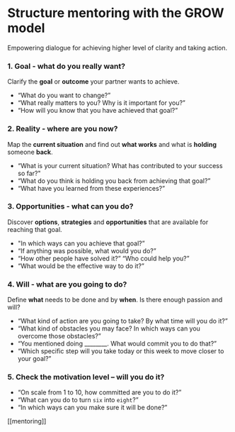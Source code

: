# Structure mentoring with the GROW model

Empowering dialogue for achieving higher level of clarity and taking action.
### 1. Goal - what do you really want?

Clarify the __goal__ or __outcome__ your partner wants to achieve.

- “What do you want to change?”
- “What really matters to you? Why is it important for you?”
- “How will you know that you have achieved that goal?”
### 2. Reality - where are you now?

Map the __current situation__ and find out __what works__ and what is __holding__ someone __back__.

- “What is your current situation? What has contributed to your success so far?"
- “What do you think is holding you back from achieving that goal?”
- “What have you learned from these experiences?”
### 3. Opportunities - what can you do?

Discover __options__, __strategies__ and __opportunities__ that are available for reaching that goal.

- "In which ways can you achieve that goal?”
- “If anything was possible, what would you do?”
- “How other people have solved it?” “Who could help you?”
- “What would be the effective way to do it?”
### 4. Will - what are you going to do?

Define __what__ needs to be done and by __when__. Is there enough passion and will?

- “What kind of action are you going to take? By what time will you do it?”
- “What kind of obstacles you may face? In which ways can you overcome those obstacles?”
- “You mentioned doing ________. What would commit you to do that?”
- “Which specific step will you take today or this week to move closer to your goal?”
### 5. Check the motivation level – will you do it?

- “On scale from 1 to 10, how committed are you to do it?”
- “What can you do to turn `six` into `eight`?”
- “In which ways can you make sure it will be done?”

[[mentoring]]